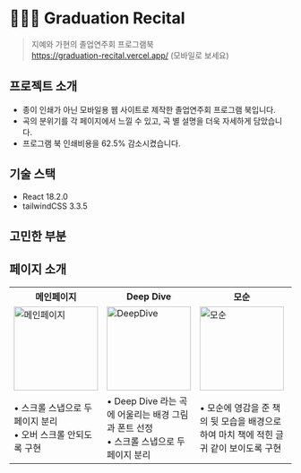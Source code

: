 # 🧚🏻‍♀️ Graduation Recital
> 지예와 가현의 졸업연주회 프로그램북 <br>
> https://graduation-recital.vercel.app/ (모바일로 보세요)

## 프로젝트 소개
- 종이 인쇄가 아닌 모바일용 웹 사이트로 제작한 졸업연주회 프로그램 북입니다.
- 곡의 분위기를 각 페이지에서 느낄 수 있고, 곡 별 설명을 더욱 자세하게 담았습니다.
- 프로그램 북 인쇄비용을 62.5% 감소시켰습니다.

## 기술 스택
- React 18.2.0
- tailwindCSS 3.3.5

## 고민한 부분


## 페이지 소개

<table>
  <tbody>
    <tr>
      <th>메인페이지</th>
      <th>Deep Dive</th>
      <th>모순</th>
      <th>스펙트럼</th>
    </tr>
    <tr>
      <td><img width="150px" src="https://github.com/user-attachments/assets/91279fb1-c76d-4e1a-afa2-971e76ba5d52" alt="메인페이지"/></td>
      <td><img width="150px" src="https://github.com/user-attachments/assets/17fcead5-092f-4211-b1c4-610672109a01" alt="DeepDive"/></td>
      <td><img width="150px" src="https://github.com/user-attachments/assets/b5ccddb7-ff3b-48bf-b635-2dee319e5372" alt="모순"/></td>
      <td><img width="150px" src="https://github.com/user-attachments/assets/0ef42eae-be3e-4338-92f7-dce3670a714a" alt="스펙트럼"/></td>
    </tr>   
    <tr>
      <td>• 스크롤 스냅으로 두 페이지 분리<br>• 오버 스크롤 안되도록 구현</td>
      <td>• Deep Dive 라는 곡에 어울리는 배경 그림과 폰트 선정<br>• 스크롤 스냅으로 두 페이지 분리</td>
      <td>• 모순에 영감을 준 책의 뒷 모습을 배경으로 하여 마치 책에 적힌 글귀 같이 보이도록 구현</td>
      <td>• 스크롤 속도를 다르게 하여 우주 공간과 같은 3D 효과를 표현</td>
    </tr> 
    </tbody>

</table>
